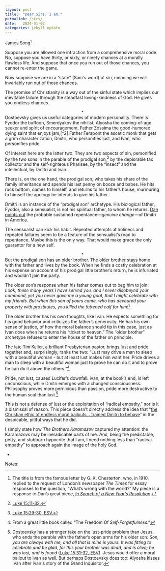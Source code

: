 ```yaml
---
layout: post
title:  "Dear Sirs, I am."
permalink: /sirs/
date:   2024-01-02
categories: jekyll update
---
```


James Song[^1]

Suppose you are allowed one infraction from a comprehensive moral code. No, suppose you have thirty, or sixty, or ninety chances at a morally flawless life. And suppose that once you run out of those chances, you cannot re-enter the game.

Now suppose we are in a “state” (Sam's word) of sin, meaning we will invariably run out of those chances.

The promise of Christianity is a way out of the sinful state which implies our inevitable failure through the steadfast loving-kindness of God. He gives you endless chances.
<center>&#42;</center>
Dostoevsky gives us useful categories of modern personality. There is Fyodor the buffoon, Smerdyakov the nihilist, Alyosha the coming-of-age seeker and spirit of encouragement, Father Zossima the good-humored dying saint that enjoys jam,[^2] Father Ferapont the ascetic monk that gets a grim characterization, Dmitri, who personifies lust, and Ivan, who personifies pride.

Of interest here are the latter two. They are two aspects of sin, personified by the two sons in the parable of the prodigal son,[^3] by the deplorable tax collector and the self-righteous Pharisee, by the “insect” and the intellectual, by Dmitri and Ivan. 

There is, on the one hand, the prodigal son, who takes his share of the family inheritance and spends his last penny on booze and babes. He hits rock bottom, comes to himself, and returns to his father’s house, murmuring to himself the apology he intends to give his father.

Dmitri is an instance of the “prodigal son” archetype. His biological father, Fyodor, also a sensualist, is not his spiritual father, to whom he returns. [Dan points out](https://www.stim.blog/finished/) the probable sustained repentance—*genuine change*—of Dmitri in America.

The sensualist can kick his habit. Repeated attempts at holiness and repeated failures seem to be a feature of the sensualist’s road to repentance. Maybe this is the only way. That would make grace the only guarantor for a new self.
<center>&#42;</center>
But the prodigal son has an older brother. The older brother stays home with the father and lives by the book. When he finds a costly celebration at his expense on account of his prodigal little brother’s return, he is infuriated and wouldn’t join the party. 

The older son’s response when his father comes out to beg him to join: *Look, these many years I have served you, and I never disobeyed your command, yet you never gave me a young goat, that I might celebrate with my friends. But when this son of yours came, who has devoured your property with prostitutes, you killed the fattened calf for him!*[^4] 

The older brother has his own thoughts, like Ivan. He expects something for his good behavior and criticizes the father’s generosity. He has his own sense of justice, of how the moral balance should tip in this case, just as Ivan does when he returns his “ticket to heaven.” The “older brother” archetype refuses to enter the house of the father on principle. 

The late Tim Keller, a brilliant Presbyterian pastor, brings lust and pride together and, surprisingly, ranks the two: “Lust may drive a man to sleep with a beautiful woman - but at least lust makes him want her. Pride drives a man to sleep with a beautiful woman just to prove he can do it and to prove he can do it above the others.”[^5]

Pride, not lust, caused Lucifer’s downfall. Ivan, at the book’s end, is left unconscious, while Dmitri emerges with a changed consciousness. Philosophy proves more pernicious than passion, pride more destructive to the human soul than lust.[^6]

This is not a defense of lust or the exploitation of “radical empathy,” nor is it a dismissal of reason. This piece doesn’t directly address the idea that “[the Christian ethic of endless moral bailouts… trained Dmitri to behave](https://www.stim.blog/search/)” in the despicable, pitiful ways that he did. 

I simply state how *The Brothers Karamazov* captured my attention: the Karamazovs may be ineradicable parts of me. And, being the predictable, petty, and stubborn hypocrite that I am, I need nothing less than “radical empathy” to approach again the image of the holy God.

-

Notes:

[^1]: The title is from the famous letter by G. K. Chesterton, who, in 1910, replied to the request of London’s newspaper *The Times* for essay responses to the question, “What’s wrong with the world?” My piece is a response to Dan’s great piece, [*In Search of a New Year’s Resolution*](https://www.stim.blog/search/). 

[^2]: Father Zossima shows Dostoevsky’s opposition to austere asceticism as the way to salvation as well as the idea that the Christian mission today is not within the arcane, isolated walls of monasteries but is in the world, engaged, beginning, perhaps, with communities of children.

[^3]: [Luke 15:11-32.](https://www.biblegateway.com/passage/?search=Luke%2015%3A11-32&version=ESV;KJV)

[^4]: [Luke 15:29-30, ESV.](https://www.biblegateway.com/passage/?search=Luke%2015%3A11-32&version=ESV;KJV)

[^5]: From a great little book called “The Freedom Of *Self-Forgetfulness*.”

[^6]: Dostoevsky has a stronger take on the lust-pride problem than Jesus, who ends the parable with the father’s open arms for his older son: *Son, you are always with me, and all that is mine is yours. It was fitting to celebrate and be glad, for this your brother was dead, and is alive; he was lost, and is found* ([Luke 15:31-32, ESV](https://www.biblegateway.com/passage/?search=Luke%2015%3A11-32&version=ESV;KJV)). Jesus would offer a moral bailout to Ivan as well. But perhaps Dostoevsky does too: Alyosha kisses Ivan after Ivan's story of the Grand Inquisitor. 


